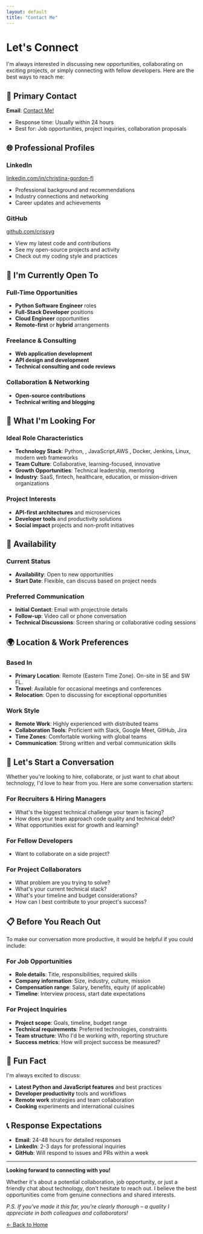 ```yaml
---
layout: default
title: "Contact Me"
---
```


# Let's Connect

I'm always interested in discussing new opportunities, collaborating on exciting projects, or simply connecting with fellow developers. Here are the best ways to reach me:

## 📧 Primary Contact

**Email**: [Contact Me!](mailto:crissy.tina@gmail.com)
- Response time: Usually within 24 hours
- Best for: Job opportunities, project inquiries, collaboration proposals

## 🌐 Professional Profiles

### **LinkedIn**
[linkedin.com/in/christina-gordon-fl](https://www.linkedin.com/in/christina-gordon-fl)
- Professional background and recommendations
- Industry connections and networking
- Career updates and achievements

### **GitHub**
[github.com/crissyg](https://github.com/crissyg)
- View my latest code and contributions
- See my open-source projects and activity
- Check out my coding style and practices



## 💼 I'm Currently Open To

### **Full-Time Opportunities**
- **Python Software Engineer** roles
- **Full-Stack Developer** positions
- **Cloud Engineer** opportunities
- **Remote-first** or **hybrid** arrangements

### **Freelance & Consulting**
- **Web application development**
- **API design and development**
- **Technical consulting and code reviews**

### **Collaboration & Networking**
- **Open-source contributions**
- **Technical writing and blogging**

## 🎯 What I'm Looking For

### **Ideal Role Characteristics**
- **Technology Stack**: Python, , JavaScript,AWS , Docker, Jenkins, Linux, modern web frameworks
- **Team Culture**: Collaborative, learning-focused, innovative
- **Growth Opportunities**: Technical leadership, mentoring
- **Industry**: SaaS, fintech, healthcare, education, or mission-driven organizations

### **Project Interests**
- **API-first architectures** and microservices
- **Developer tools** and productivity solutions
- **Social impact** projects and non-profit initiatives

## 📅 Availability

### **Current Status**
- **Availability**: Open to new opportunities
- **Start Date**: Flexible, can discuss based on project needs

### **Preferred Communication**
- **Initial Contact**: Email with project/role details
- **Follow-up**: Video call or phone conversation
- **Technical Discussions**: Screen sharing or collaborative coding sessions

## 🌍 Location & Work Preferences

### **Based In**
- **Primary Location**: Remote (Eastern Time Zone). On-site in SE and SW FL.
- **Travel**: Available for occasional meetings and conferences
- **Relocation**: Open to discussing for exceptional opportunities

### **Work Style**
- **Remote Work**: Highly experienced with distributed teams
- **Collaboration Tools**: Proficient with Slack, Google Meet, GitHub, Jira
- **Time Zones**: Comfortable working with global teams
- **Communication**: Strong written and verbal communication skills

## 🤝 Let's Start a Conversation

Whether you're looking to hire, collaborate, or just want to chat about technology, I'd love to hear from you. Here are some conversation starters:

### **For Recruiters & Hiring Managers**
- What's the biggest technical challenge your team is facing?
- How does your team approach code quality and technical debt?
- What opportunities exist for growth and learning?

### **For Fellow Developers**
- Want to collaborate on a side project?

### **For Project Collaborators**
- What problem are you trying to solve?
- What's your current technical stack?
- What's your timeline and budget considerations?
- How can I best contribute to your project's success?

## 📋 Before You Reach Out

To make our conversation more productive, it would be helpful if you could include:

### **For Job Opportunities**
- **Role details**: Title, responsibilities, required skills
- **Company information**: Size, industry, culture, mission
- **Compensation range**: Salary, benefits, equity (if applicable)
- **Timeline**: Interview process, start date expectations

### **For Project Inquiries**
- **Project scope**: Goals, timeline, budget range
- **Technical requirements**: Preferred technologies, constraints
- **Team structure**: Who I'd be working with, reporting structure
- **Success metrics**: How will project success be measured?

## 🎉 Fun Fact

I'm always excited to discuss:
- **Latest Python and JavaScript features** and best practices
- **Developer productivity** tools and workflows
- **Remote work** strategies and team collaboration
- **Cooking** experiments and international cuisines

## 📞 Response Expectations

- **Email**: 24-48 hours for detailed responses
- **LinkedIn**: 2-3 days for professional inquiries
- **GitHub**: Will respond to issues and PRs within a week

---

**Looking forward to connecting with you!** 

Whether it's about a potential collaboration, job opportunity, or just a friendly chat about technology, don't hesitate to reach out. I believe the best opportunities come from genuine connections and shared interests.

*P.S. If you've made it this far, you're clearly thorough – a quality I appreciate in both colleagues and collaborators!*

 <a href="/index.html" class="btn btn-outline">← Back to Home</a>
